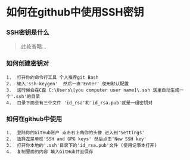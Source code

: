 # 如何在github中使用SSH密钥

### SSH密钥是什么
>
> 此处省略...

### 如何创建密钥对

    1.  打开你的命令行工具 个人推荐git Bash
    2.  输入'ssh-keygen'  然后一直'Enter' 使用默认配置
    3.  这时候会在C盘 C:\Users\[you computer user name]\.ssh 这里自动生成一个'.ssh'的目录
    4.  目录下面会有三个文件 'id_rsa'和'id_rsa.pub'就是一组密钥对

### 如何在github中使用

    1.  登陆你的GitHub账户 点击右上角你的头像 进入到'Settings'
    2.  选择左菜单栏'SSH and GPG keys' 然后点击'New SSH key'
    3.  打开你本地的'.ssh'目录下的'id_rsa.pub'文件 (使用记事本打开)
    4.  复制里面的内容 填入GitHub并且保存
